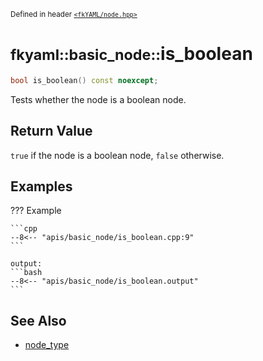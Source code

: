 <small>Defined in header [`<fkYAML/node.hpp>`](https://github.com/fktn-k/fkYAML/blob/develop/include/fkYAML/node.hpp)</small>

# <small>fkyaml::basic_node::</small>is_boolean

```cpp
bool is_boolean() const noexcept;
```

Tests whether the node is a boolean node.  

## **Return Value**

`true` if the node is a boolean node, `false` otherwise.  

## **Examples**

??? Example

    ```cpp
    --8<-- "apis/basic_node/is_boolean.cpp:9"
    ```

    output:
    ```bash
    --8<-- "apis/basic_node/is_boolean.output"
    ```

## **See Also**

* [node_type](../node_type.md)
